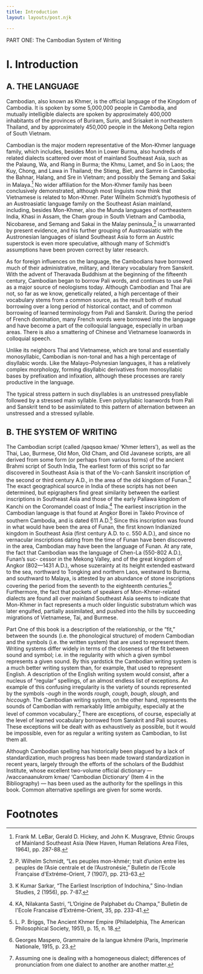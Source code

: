 ```yaml
---
title: Introduction
layout: layouts/post.njk

---
```


<span class="part-title">PART ONE: The Cambodian System of Writing</span>

# I. Introduction

## A. THE LANGUAGE

Cambodian, also known as Khmer, is the official language of the Kingdom of Cambodia. It is spoken by some 5,000,000 people in Cambodia, and mutually intelligible dialects are spoken by approximately 400,000 inhabitants of the provinces of Buriram, Surin, and Srisaket in northeastern Thailand, and by approximately 450,000 people in the Mekong Delta region of South Vietnam.

Cambodian is the major modern representative of the Mon-Khmer language family, which includes, besides Mon in Lower Burma, also hundreds of related dialects scattered over most of mainland Southeast Asia, such as the Palaung, Wa, and Riang in Burma; the Khmu, Lamet, and So in Laos; the Kuy, Chong, and Lawa in Thailand; the Stieng, Biet, and Samre in Cambodia; the Bahnar, Halang, and Sre in Vietnam; and possibly the Semang and Sakai in Malaya.[^1] No wider affiliation for the Mon-Khmer family has been conclusively demonstrated, although most linguists now think that Vietnamese is related to Mon-Khmer. Pater Wilhelm Schmidt’s hypothesis of an Austroasiatic language family on the Southeast Asian mainland, including, besides Mon-Khmer, also the Munda languages of northeastern India, Khasi in Assam, the Cham group in South Vietnam and Cambodia, Nicobarese, and Semang and Sakai in the Malay peninsula,[^2] is unwarranted by present evidence, and his further grouping of Austroasiatic with the Austronesian languages of island Southeast Asia to form an Austric superstock is even more speculative, although many of Schmidt’s assumptions have been proven correct by later research.

As for foreign influences on the language, the Cambodians have borrowed much of their administrative, military, and literary vocabulary from Sanskrit. With the advent of Theravada Buddhism at the beginning of the fifteenth century, Cambodian began to borrow Pali words, and continues to use Pali as a major source of neologisms today. Although Cambodian and Thai are not, so far as we know, genetically related, a high percentage of their vocabulary stems from a common source, as the result both of mutual borrowing over a long period of historical contact, and of common borrowing of learned terminology from Pali and Sanskrit. During the period of French domination, many French words were borrowed into the language and have become a part of the colloquial language, especially in urban areas. There is also a smattering of Chinese and Vietnamese loanwords in colloquial speech.

Unlike its neighbors Thai and Vietnamese, which are tonal and essentially monosyllabic, Cambodian is non-tonal and has a high percentage of disyllabic words. Like the Malayo-Polynesian languages, it has a relatively complex morphology, forming disyllabic derivatives from monosyllabic bases by prefixation and infixation, although these processes are rarely productive in the language.

The typical stress pattern in such disyllables is an unstressed presyllable followed by a stressed main syllable. Even polysyllabic loanwords from Pali and Sanskrit tend to be assimilated to this pattern of alternation between an unstressed and a stressed syllable.

## B. THE SYSTEM OF WRITING

The Cambodian script (called <span class="ipa">/qaqsɑɑ kmae/</span> ‘Khmer letters’), as well as the Thai, Lao, Burmese, Old Mon, Old Cham, and Old Javanese scripts, are all derived from some form (or perhaps from various forms) of the ancient Brahmi script of South India, The earliest form of this script so far discovered in Southeast Asia is that of the Vo-canh Sanskrit inscription of the second or third century A.D., in the area of the old kingdom of Funan.[^3] The exact geographical source in India of these scripts has not been determined, but epigraphers find great similarity between the earliest inscriptions in Southeast Asia and those of the early Pallawa kingdom of Kanchi on the Coromandel coast of India.[^4] The earliest inscription in the Cambodian language is that found at Angkor Borei in Takéo Province of southern Cambodia, and is dated 611 A.D.[^5] Since this inscription was found in what would have been the area of Funan, the first known Indianized kingdom in Southeast Asia (first century A.D. to c. 550 A.D.), and since no vernacular inscriptions dating from the time of Funan have been discovered in the area, Cambodian may have been the language of Funan. At any rate, the fact that Cambodian was the language of Chen-La (550-802 A.D.), Funan’s suc-
cessor in the Mekong Valley, and of the great kingdom of Angkor (802—1431 A.D.),
whose suzerainty at its height extended eastward to the sea, northward to Tongking and northern Laos, westward to Burma, and southward to Malaya, is attested by an abundance of stone inscriptions covering the period from the seventh to the eighteenth centuries.[^6] Furthermore, the fact that pockets of speakers of Mon-Khmer-related dialects are found all over mainland Southeast Asia seems to indicate that Mon-Khmer in fact represents a much older linguistic substratum which was later engulfed, partially assimilated, and pushed into the hills by succeeding migrations of Vietnamese, Tai, and Burmese.

Part One of this book is a description of the relationship, or the “fit,” between the sounds (i.e. the phonological structure) of modern Cambodian and the symbols (i.e. the written system) that are used to represent them. Writing systems differ widely in terms of the closeness of the fit between sound and symbol; i.e. in the regularity with which a given symbol represents a given sound. By this yardstick the Cambodian writing system is a much better writing system than, for example, that used to represent English. A description of the English writing system would consist, after a nucleus of “regular” spellings, of an almost endless list of exceptions. An example of this confusing irregularity is the variety of sounds represented by the symbols _-ough_ in the words _rough_, _cough_, _bough_, _slough_, and _hiccough_. The Cambodian writing system, on the other hand, represents the sounds of Cambodian with remarkably little ambiguity, especially at the level of common vocabulary.[^7] There are exceptions, of course, especially at the level of learned vocabulary borrowed from Sanskrit and Pali sources. These exceptions will be dealt with as exhaustively as possible, but it would be impossible, even for as regular a writing system as Cambodian, to list them all.

Although Cambodian spelling has historically been plagued by a lack of standardization, much progress has been made toward standardization in recent years, largely through the efforts of the scholars of the Buddhist Institute, whose excellent two-volume official dictionary — <span class="ipa">/waccənaanukrɑm kmae/</span> ‘Cambodian Dictionary’ (Item 4 in the Bibliography) — has been used as the authority for the spellings in this book. Common alternative spellings are given for some words.







# Footnotes

[^1]: Frank M. LeBar, Gerald D. Hickey, and John K. Musgrave, Ethnic Groups of Mainland Southeast Asia (New Haven, Human Relations Area Files, 1964), pp. 287-88.

[^2]: P. Wilhelm Schmidt, “Les peuples mon-khmér; trait d’union entre les peuples de l’Asie centrale et de l’Austronésie,” Bulletin de l’Ecole Française d'Extréme-Orient, 7 (1907), pp. 213-63.

[^3]: K Kumar Sarkar, “The Earliest Inscription of Indochina,” Sino-Indian Studies, 2 (1956), pp. 7-87.

[^4]: KA, Nilakanta Sastri, “L’Origine de Palphabet du Champa,” Bulletin de l'Ecole Francaise d’Extréme-Orient, 35, pp. 233-41.

[^5]: L. P. Briggs, The Ancient Khmer Empire (Philadelphia, The American Philosophical Society, 1951), p. 15, n. 18.

[^6]: Georges Maspero, Grammaire de la langue khmére (Paris, Imprimerie Nationale, 1915, p. 23.

[^7]: Assuming one is dealing with a homogeneous dialect; differences of pronunciation from one dialect to another are another matter.

